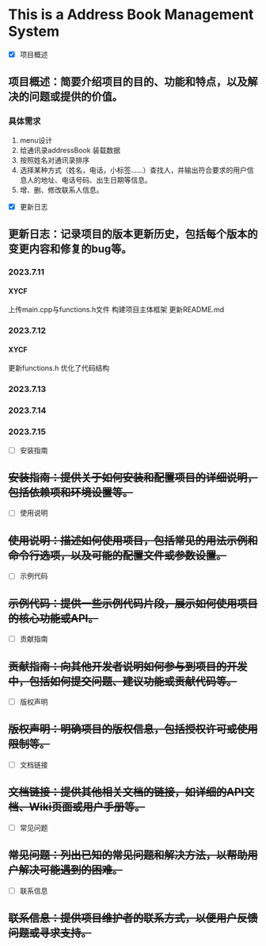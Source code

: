 # This is a Address Book Management System

- [x] 项目概述
## 项目概述：简要介绍项目的目的、功能和特点，以及解决的问题或提供的价值。
### 具体需求
1. menu设计
2. 给通讯录addressBook 装载数据
3. 按照姓名对通讯录排序
4. 选择某种方式（姓名，电话，小标签……）查找人，并输出符合要求的用户信息人的地址、电话号码、出生日期等信息。
5. 增、删、修改联系人信息。

- [x] 更新日志
## 更新日志：记录项目的版本更新历史，包括每个版本的变更内容和修复的bug等。
### 2023.7.11
#### XYCF
上传main.cpp与functions.h文件  构建项目主体框架
更新README.md

### 2023.7.12
#### XYCF
更新functions.h    优化了代码结构

### 2023.7.13

### 2023.7.14

### 2023.7.15


- [ ] 安装指南
## ~~安装指南：提供关于如何安装和配置项目的详细说明，包括依赖项和环境设置等。~~

- [ ] 使用说明
## ~~使用说明：描述如何使用项目，包括常见的用法示例和命令行选项，以及可能的配置文件或参数设置。~~

- [ ] 示例代码
## ~~示例代码：提供一些示例代码片段，展示如何使用项目的核心功能或API。~~

- [ ] 贡献指南
## ~~贡献指南：向其他开发者说明如何参与到项目的开发中，包括如何提交问题、建议功能或贡献代码等。~~

- [ ] 版权声明
## ~~版权声明：明确项目的版权信息，包括授权许可或使用限制等。~~

- [ ] 文档链接
## ~~文档链接：提供其他相关文档的链接，如详细的API文档、Wiki页面或用户手册等。~~

- [ ] 常见问题
## ~~常见问题：列出已知的常见问题和解决方法，以帮助用户解决可能遇到的困难。~~

- [ ] 联系信息
## ~~联系信息：提供项目维护者的联系方式，以便用户反馈问题或寻求支持。~~

